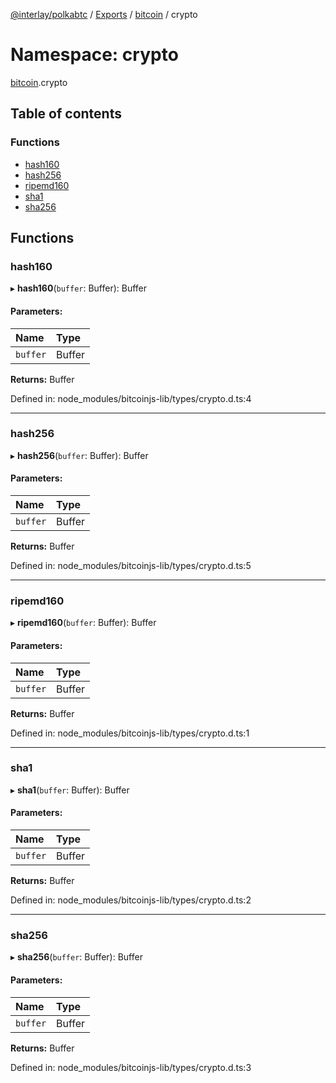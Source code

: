 [@interlay/polkabtc](/README.md) / [Exports](/modules.md) / [bitcoin](/modules/bitcoin.md) / crypto

# Namespace: crypto

[bitcoin](/modules/bitcoin.md).crypto

## Table of contents

### Functions

- [hash160](/modules/bitcoin.crypto.md#hash160)
- [hash256](/modules/bitcoin.crypto.md#hash256)
- [ripemd160](/modules/bitcoin.crypto.md#ripemd160)
- [sha1](/modules/bitcoin.crypto.md#sha1)
- [sha256](/modules/bitcoin.crypto.md#sha256)

## Functions

### hash160

▸ **hash160**(`buffer`: Buffer): Buffer

#### Parameters:

Name | Type |
:------ | :------ |
`buffer` | Buffer |

**Returns:** Buffer

Defined in: node_modules/bitcoinjs-lib/types/crypto.d.ts:4

___

### hash256

▸ **hash256**(`buffer`: Buffer): Buffer

#### Parameters:

Name | Type |
:------ | :------ |
`buffer` | Buffer |

**Returns:** Buffer

Defined in: node_modules/bitcoinjs-lib/types/crypto.d.ts:5

___

### ripemd160

▸ **ripemd160**(`buffer`: Buffer): Buffer

#### Parameters:

Name | Type |
:------ | :------ |
`buffer` | Buffer |

**Returns:** Buffer

Defined in: node_modules/bitcoinjs-lib/types/crypto.d.ts:1

___

### sha1

▸ **sha1**(`buffer`: Buffer): Buffer

#### Parameters:

Name | Type |
:------ | :------ |
`buffer` | Buffer |

**Returns:** Buffer

Defined in: node_modules/bitcoinjs-lib/types/crypto.d.ts:2

___

### sha256

▸ **sha256**(`buffer`: Buffer): Buffer

#### Parameters:

Name | Type |
:------ | :------ |
`buffer` | Buffer |

**Returns:** Buffer

Defined in: node_modules/bitcoinjs-lib/types/crypto.d.ts:3
